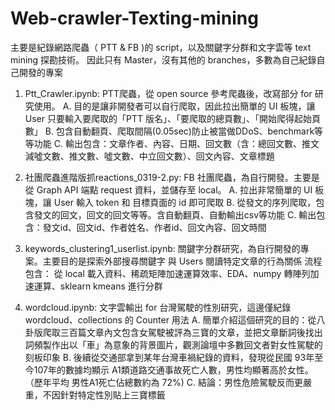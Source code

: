 # Web-crawler-Texting-mining
主要是紀錄網路爬蟲（ PTT & FB )的 script，以及關鍵字分群和文字雲等 text mining 探勘技術。
因此只有 Master，沒有其他的 branches，多數為自己紀錄自己開發的專案

1. Ptt_Crawler.ipynb: PTT爬蟲，從 open source 參考爬蟲後，改寫部分 for 研究使用。
  A. 目的是讓非開發者可以自行爬取，因此拉出簡單的 UI 板塊，讓 User 只要輸入要爬取的「PTT 版名」、「要爬取的總頁數」、「開始爬得起始頁數」
  B. 包含自動翻頁、爬取間隔(0.05sec)防止被當做DDoS、benchmark等等功能
  C. 輸出包含：文章作者、內容、日期、回文數（含：總回文數、推文減噓文數、推文數、噓文數、中立回文數）、回文內容、文章標題
  
2. 社團爬蟲進階版抓reactions_0319-2.py: FB 社團爬蟲，為自行開發。主要是從 Graph API 端點 request 資料，並儲存至 local。
  A. 拉出非常簡單的 UI 板塊，讓 User 輸入 token 和 目標頁面的 id 即可爬取
  B. 從發文的序列爬取，包含發文的回文，回文的回文等等。含自動翻頁、自動輸出csv等功能
  C. 輸出包含：發文id、回文id、作者姓名、作者id、回文內容、回文時間
  
3. keywords_clustering1_userlist.ipynb: 關鍵字分群研究，為自行開發的專案。主要目的是探索外部搜尋關鍵字 與 Users 閱讀特定文章的行為關係
  流程包含： 從 local 載入資料、稀疏矩陣加速運算效率、EDA、numpy 轉陣列加速運算、sklearn kmeans 進行分群
  
4. wordcloud.ipynb: 文字雲輸出 for 台灣駕駛的性別研究，這邊僅紀錄 wordcloud、collections 的 Counter 用法
  A. 簡單介紹這個研究的目的：從八卦版爬取三百篇文章內文包含女駕駛被評為三寶的文章，並把文章斷詞後找出詞頻製作出以「車」為意象的背景圖片，觀測論壇中多數回文者對女性駕駛的刻板印象
  B. 後續從交通部拿到某年台灣車禍紀錄的資料，發現從民國 93年至今107年的數據均顯示 A1類道路交通事故死亡人數，男性均顯著高於女性。（歷年平均 男性A1死亡佔總數約為 72%)
  C. 結論：男性危險駕駛反而更嚴重，不因針對特定性別貼上三寶標籤
